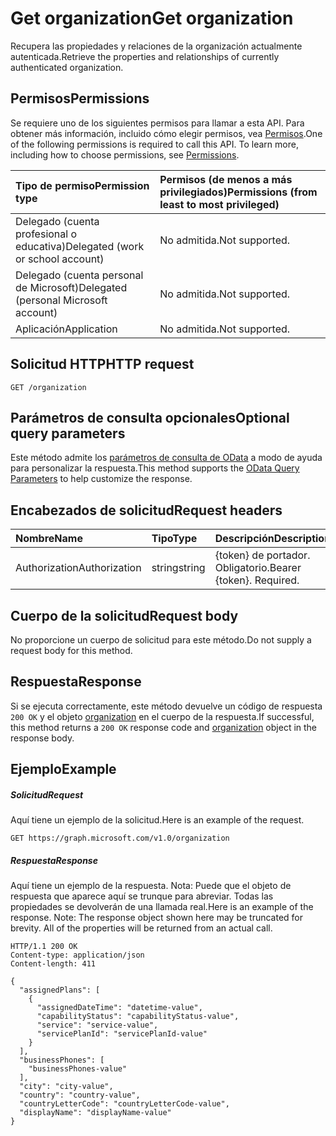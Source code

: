 # <a name="get-organization"></a><span data-ttu-id="1d006-101">Get organization</span><span class="sxs-lookup"><span data-stu-id="1d006-101">Get organization</span></span>

<span data-ttu-id="1d006-102">Recupera las propiedades y relaciones de la organización actualmente autenticada.</span><span class="sxs-lookup"><span data-stu-id="1d006-102">Retrieve the properties and relationships of currently authenticated organization.</span></span>
## <a name="permissions"></a><span data-ttu-id="1d006-103">Permisos</span><span class="sxs-lookup"><span data-stu-id="1d006-103">Permissions</span></span>
<span data-ttu-id="1d006-p101">Se requiere uno de los siguientes permisos para llamar a esta API. Para obtener más información, incluido cómo elegir permisos, vea [Permisos](../../../concepts/permissions_reference.md).</span><span class="sxs-lookup"><span data-stu-id="1d006-p101">One of the following permissions is required to call this API. To learn more, including how to choose permissions, see [Permissions](../../../concepts/permissions_reference.md).</span></span>

|<span data-ttu-id="1d006-106">Tipo de permiso</span><span class="sxs-lookup"><span data-stu-id="1d006-106">Permission type</span></span>      | <span data-ttu-id="1d006-107">Permisos (de menos a más privilegiados)</span><span class="sxs-lookup"><span data-stu-id="1d006-107">Permissions (from least to most privileged)</span></span>              |
|:--------------------|:---------------------------------------------------------|
|<span data-ttu-id="1d006-108">Delegado (cuenta profesional o educativa)</span><span class="sxs-lookup"><span data-stu-id="1d006-108">Delegated (work or school account)</span></span> | <span data-ttu-id="1d006-109">No admitida.</span><span class="sxs-lookup"><span data-stu-id="1d006-109">Not supported.</span></span>    |
|<span data-ttu-id="1d006-110">Delegado (cuenta personal de Microsoft)</span><span class="sxs-lookup"><span data-stu-id="1d006-110">Delegated (personal Microsoft account)</span></span> | <span data-ttu-id="1d006-111">No admitida.</span><span class="sxs-lookup"><span data-stu-id="1d006-111">Not supported.</span></span>    |
|<span data-ttu-id="1d006-112">Aplicación</span><span class="sxs-lookup"><span data-stu-id="1d006-112">Application</span></span> | <span data-ttu-id="1d006-113">No admitida.</span><span class="sxs-lookup"><span data-stu-id="1d006-113">Not supported.</span></span> |

## <a name="http-request"></a><span data-ttu-id="1d006-114">Solicitud HTTP</span><span class="sxs-lookup"><span data-stu-id="1d006-114">HTTP request</span></span>
<!-- { "blockType": "ignored" } -->
```http
GET /organization

```
## <a name="optional-query-parameters"></a><span data-ttu-id="1d006-115">Parámetros de consulta opcionales</span><span class="sxs-lookup"><span data-stu-id="1d006-115">Optional query parameters</span></span>
<span data-ttu-id="1d006-116">Este método admite los [parámetros de consulta de OData](http://developer.microsoft.com/en-us/graph/docs/overview/query_parameters) a modo de ayuda para personalizar la respuesta.</span><span class="sxs-lookup"><span data-stu-id="1d006-116">This method supports the [OData Query Parameters](http://developer.microsoft.com/en-us/graph/docs/overview/query_parameters) to help customize the response.</span></span>
## <a name="request-headers"></a><span data-ttu-id="1d006-117">Encabezados de solicitud</span><span class="sxs-lookup"><span data-stu-id="1d006-117">Request headers</span></span>
| <span data-ttu-id="1d006-118">Nombre</span><span class="sxs-lookup"><span data-stu-id="1d006-118">Name</span></span>       | <span data-ttu-id="1d006-119">Tipo</span><span class="sxs-lookup"><span data-stu-id="1d006-119">Type</span></span> | <span data-ttu-id="1d006-120">Descripción</span><span class="sxs-lookup"><span data-stu-id="1d006-120">Description</span></span>|
|:-----------|:------|:----------|
| <span data-ttu-id="1d006-121">Authorization</span><span class="sxs-lookup"><span data-stu-id="1d006-121">Authorization</span></span>  | <span data-ttu-id="1d006-122">string</span><span class="sxs-lookup"><span data-stu-id="1d006-122">string</span></span>  | <span data-ttu-id="1d006-p102">{token} de portador. Obligatorio.</span><span class="sxs-lookup"><span data-stu-id="1d006-p102">Bearer {token}. Required.</span></span> |

## <a name="request-body"></a><span data-ttu-id="1d006-125">Cuerpo de la solicitud</span><span class="sxs-lookup"><span data-stu-id="1d006-125">Request body</span></span>
<span data-ttu-id="1d006-126">No proporcione un cuerpo de solicitud para este método.</span><span class="sxs-lookup"><span data-stu-id="1d006-126">Do not supply a request body for this method.</span></span>

## <a name="response"></a><span data-ttu-id="1d006-127">Respuesta</span><span class="sxs-lookup"><span data-stu-id="1d006-127">Response</span></span>

<span data-ttu-id="1d006-128">Si se ejecuta correctamente, este método devuelve un código de respuesta `200 OK` y el objeto [organization](../resources/organization.md) en el cuerpo de la respuesta.</span><span class="sxs-lookup"><span data-stu-id="1d006-128">If successful, this method returns a `200 OK` response code and [organization](../resources/organization.md) object in the response body.</span></span>
## <a name="example"></a><span data-ttu-id="1d006-129">Ejemplo</span><span class="sxs-lookup"><span data-stu-id="1d006-129">Example</span></span>
##### <a name="request"></a><span data-ttu-id="1d006-130">Solicitud</span><span class="sxs-lookup"><span data-stu-id="1d006-130">Request</span></span>
<span data-ttu-id="1d006-131">Aquí tiene un ejemplo de la solicitud.</span><span class="sxs-lookup"><span data-stu-id="1d006-131">Here is an example of the request.</span></span>
<!-- {
  "blockType": "request",
  "name": "get_organization"
}-->
```http
GET https://graph.microsoft.com/v1.0/organization
```
##### <a name="response"></a><span data-ttu-id="1d006-132">Respuesta</span><span class="sxs-lookup"><span data-stu-id="1d006-132">Response</span></span>
<span data-ttu-id="1d006-p103">Aquí tiene un ejemplo de la respuesta. Nota: Puede que el objeto de respuesta que aparece aquí se trunque para abreviar. Todas las propiedades se devolverán de una llamada real.</span><span class="sxs-lookup"><span data-stu-id="1d006-p103">Here is an example of the response. Note: The response object shown here may be truncated for brevity. All of the properties will be returned from an actual call.</span></span>
<!-- {
  "blockType": "response",
  "truncated": true,
  "@odata.type": "microsoft.graph.organization"
} -->
```http
HTTP/1.1 200 OK
Content-type: application/json
Content-length: 411

{
  "assignedPlans": [
    {
      "assignedDateTime": "datetime-value",
      "capabilityStatus": "capabilityStatus-value",
      "service": "service-value",
      "servicePlanId": "servicePlanId-value"
    }
  ],
  "businessPhones": [
    "businessPhones-value"
  ],
  "city": "city-value",
  "country": "country-value",
  "countryLetterCode": "countryLetterCode-value",
  "displayName": "displayName-value"
}
```

<!-- uuid: 8fcb5dbc-d5aa-4681-8e31-b001d5168d79
2015-10-25 14:57:30 UTC -->
<!-- {
  "type": "#page.annotation",
  "description": "Get organization",
  "keywords": "",
  "section": "documentation",
  "tocPath": ""
}-->